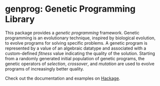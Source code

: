 genprog: Genetic Programming Library
====================================

This package provides a *genetic programming* framework. Genetic programming is
an evolutionary technique, inspired by biological evolution, to evolve programs
for solving specific problems. A genetic program is represented by a value of
an algebraic datatype and associated with a custom-defined *fitness* value
indicating the quality of the solution. Starting from a randomly generated
initial population of genetic programs, the genetic operators of *selection*,
*crossover*, and *mutation* are used to evolve programs of increasingly better
quality.

Check out the documentation and examples on
[Hackage](http://hackage.haskell.org/package/genprog).

